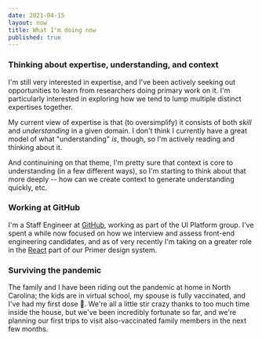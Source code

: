 ```yaml
---
date: 2021-04-15
layout: now
title: What I'm doing now
published: true
---
```


### Thinking about expertise, understanding, and context

I'm still very interested in expertise, and I've been actively seeking out opportunities to learn from researchers doing primary work on it. I'm particularly interested in exploring how we tend to lump multiple distinct expertises together.

My current view of expertise is that (to oversimplify) it consists of both _skill_ and _understanding_ in a given domain. I don't think I currently have a great model of what "understanding" _is_, though, so I'm actively reading and thinking about it.

And continuining on that theme, I'm pretty sure that context is core to understanding (in a few different ways), so I'm starting to think about that more deeply -- how can we create context to generate understanding quickly, etc.

### Working at GitHub

I'm a Staff Engineer at [GitHub](https://github.com/), working as part of the UI Platform group. I've spent a while now focused on how we interview and assess front-end engineering candidates, and as of very recently I'm taking on a greater role in the [React](https://primer.style/components/) part of our Primer design system. 

### Surviving the pandemic

The family and I have been riding out the pandemic at home in North Carolina; the kids are in virtual school, my spouse is fully vaccinated, and I've had my first dose 💉. We're all a little stir crazy thanks to too much time inside the house, but we've been incredibly fortunate so far, and we're planning our first trips to visit also-vaccinated family members in the next few months.
